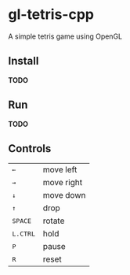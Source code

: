# gl-tetris-cpp
A simple tetris game using OpenGL

## Install

**TODO**

## Run

**TODO**

## Controls

<table>
    <tr>
        <td><kbd>&larr;</kbd></td>
        <td>move left</td>
    </tr>        
    <tr>
        <td><kbd>&rarr;</kbd></td>
        <td>move right</td>
    </tr>        
    <tr>
        <td><kbd>&darr;</kbd></td>
         <td>move down</td>
     </tr>        
    <tr>
        <td><kbd>&uarr;</kbd></td>
        <td>drop</td>
    </tr>        
    <tr>
        <td><kbd>SPACE</kbd></td>
        <td>rotate</td>
    </tr>        
    <tr>
        <td><kbd>L.CTRL</kbd></td>
        <td>hold</td>
    </tr>        
    <tr>
        <td><kbd>P</kbd></td>
        <td>pause</td>
    </tr>        
    <tr>
        <td><kbd>R</kbd></td>
        <td>reset</td>
    </tr>    
</table>
